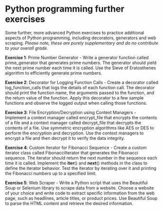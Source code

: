 # Python programming further exercises
Some further, more advanced Python exercises to practice additional aspects of Python programming, including decorators, generators and web scraping. *Please note, these are purely supplementary and do no contribute to your overall grade.*

**Exercise 1**: Prime Number Generator - Write a generator function called prime_generator that generates prime numbers. The generator should yield the next prime number each time it is called. Use the Sieve of Eratosthenes algorithm to efficiently generate prime numbers.

**Exercise 2**: Decorator for Logging Function Calls - Create a decorator called log_function_calls that logs the details of each function call. The decorator should print the function name, the arguments passed to the function, and the return value of the function. Apply this decorator to a few sample functions and observe the logged output when calling those functions.

**Exercise 3**: File Encryption/Decryption using Context Managers - Implement a context manager called encrypt_file that encrypts the contents of a file and a context manager called decrypt_file that decrypts the contents of a file. Use symmetric encryption algorithms like AES or DES to perform the encryption and decryption. Use the context managers to encrypt a file and then decrypt it to verify the data integrity.

**Exercise 4**: Custom Iterator for Fibonacci Sequence - Create a custom iterator class called FibonacciIterator that generates the Fibonacci sequence. The iterator should return the next number in the sequence each time it is called. Implement the __iter__() and __next__() methods in the class to define the iterator behavior. Test the iterator by iterating over it and printing the Fibonacci numbers up to a specified limit.

**Exercise 5**: Web Scraper - Write a Python script that uses the Beautiful Soup or Selenium library to scrape data from a website. Choose a website of your choice and write code to extract specific information from the web page, such as headlines, article titles, or product prices. Use Beautiful Soup to parse the HTML content and retrieve the desired information.

